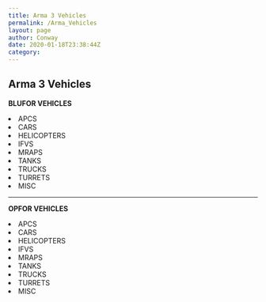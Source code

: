 ```yaml
---
title: Arma 3 Vehicles
permalink: /Arma_Vehicles
layout: page
author: Conway
date: 2020-01-18T23:38:44Z
category: 
---
```

## Arma 3 Vehicles

**BLUFOR VEHICLES**

<li>APCS</li>

<li>CARS</li>

<li>HELICOPTERS</li>

<li>IFVS</li>

<li>MRAPS</li>

<li>TANKS</li>

<li>TRUCKS</li>

<li>TURRETS</li>

<li>MISC</li>

---

**OPFOR VEHICLES**

<li>APCS</li>

<li>CARS</li>

<li>HELICOPTERS</li>

<li>IFVS</li>

<li>MRAPS</li>

<li>TANKS</li>

<li>TRUCKS</li>

<li>TURRETS</li>

<li>MISC</li>
